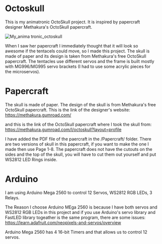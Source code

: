 # Octoskull
This is my animatronic OctoSkull project. It is inspired by papercraft designer Methakura's OctoSkull papercraft.

![My_anima tronic_octoskull](https://github.com/user-attachments/assets/35480357-565d-4985-833a-e7f81111822b)

When I saw her papercraft I immediately thought that it will look so awesome if the tentacels could move, so I made this project. The skull is made of paper and its design is taken from Methakura's free OctoSkull papercraft. The tentacles use different servos and the frame is built mostly with MG996/MG995 servo brackets (I had to use some acrylic pieces for the microservos).

# Papercraft
The skull is made of paper. The design of the skull is from Methakura's free OctoSkull papercraft. This is the link of the designer's website: https://methakura.gumroad.com/

and this is the link of the OctoSkull papercraft where I took the skull from: https://methakura.gumroad.com/l/octoskull?layout=profile

I have added the PDF file of the paercraft in the /Papercraft/ folder. There are two versions of skull in this papercraft, if you want to make the one I made then use Page 1-8. The papercraft does not have the cutouts on the sides and the top of the skull, you will have to cut them out yourself and put WS2812 LED Rings inside. 

# Arduino
I am using Arduino Mega 2560 to control 12 Servos, WS2812 RGB LEDs, 3 Relays. 

The Reason I choose Arduino MEga 2560 is because I have both servos and WS2812 RGB LEDs in this project and if you use Arduino's servo library and FastLED library togeather is the same program, there are some issues: https://learn.adafruit.com/neopixels-and-servos/overview

Arduino Mega 2560 has 4 16-bit Timers and that allows us to control 12 servos. 
